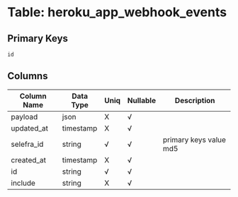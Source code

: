 # Table: heroku_app_webhook_events

## Primary Keys 

```
id
```


## Columns 

|  Column Name   |  Data Type  | Uniq | Nullable | Description | 
|  ----  | ----  | ----  | ----  | ---- | 
| payload | json | X | √ |  | 
| updated_at | timestamp | X | √ |  | 
| selefra_id | string | √ | √ | primary keys value md5 | 
| created_at | timestamp | X | √ |  | 
| id | string | √ | √ |  | 
| include | string | X | √ |  | 


